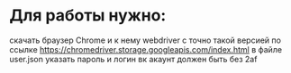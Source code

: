 # Для работы нужно:
скачать браузер Chrome и к нему webdriver с точно такой версией по ссылке https://chromedriver.storage.googleapis.com/index.html
в файле user.json указать пароль и логин вк акаунт должен быть без 2af
